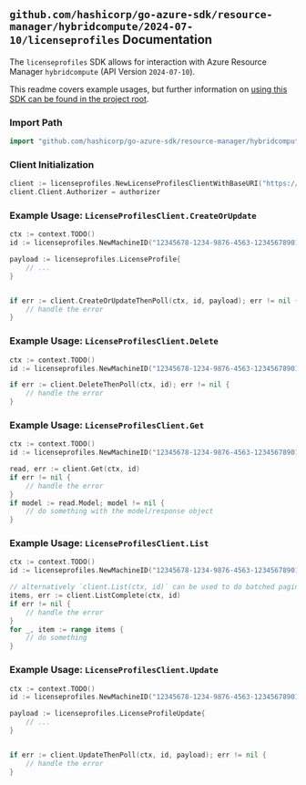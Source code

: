 
## `github.com/hashicorp/go-azure-sdk/resource-manager/hybridcompute/2024-07-10/licenseprofiles` Documentation

The `licenseprofiles` SDK allows for interaction with Azure Resource Manager `hybridcompute` (API Version `2024-07-10`).

This readme covers example usages, but further information on [using this SDK can be found in the project root](https://github.com/hashicorp/go-azure-sdk/tree/main/docs).

### Import Path

```go
import "github.com/hashicorp/go-azure-sdk/resource-manager/hybridcompute/2024-07-10/licenseprofiles"
```


### Client Initialization

```go
client := licenseprofiles.NewLicenseProfilesClientWithBaseURI("https://management.azure.com")
client.Client.Authorizer = authorizer
```


### Example Usage: `LicenseProfilesClient.CreateOrUpdate`

```go
ctx := context.TODO()
id := licenseprofiles.NewMachineID("12345678-1234-9876-4563-123456789012", "example-resource-group", "machineValue")

payload := licenseprofiles.LicenseProfile{
	// ...
}


if err := client.CreateOrUpdateThenPoll(ctx, id, payload); err != nil {
	// handle the error
}
```


### Example Usage: `LicenseProfilesClient.Delete`

```go
ctx := context.TODO()
id := licenseprofiles.NewMachineID("12345678-1234-9876-4563-123456789012", "example-resource-group", "machineValue")

if err := client.DeleteThenPoll(ctx, id); err != nil {
	// handle the error
}
```


### Example Usage: `LicenseProfilesClient.Get`

```go
ctx := context.TODO()
id := licenseprofiles.NewMachineID("12345678-1234-9876-4563-123456789012", "example-resource-group", "machineValue")

read, err := client.Get(ctx, id)
if err != nil {
	// handle the error
}
if model := read.Model; model != nil {
	// do something with the model/response object
}
```


### Example Usage: `LicenseProfilesClient.List`

```go
ctx := context.TODO()
id := licenseprofiles.NewMachineID("12345678-1234-9876-4563-123456789012", "example-resource-group", "machineValue")

// alternatively `client.List(ctx, id)` can be used to do batched pagination
items, err := client.ListComplete(ctx, id)
if err != nil {
	// handle the error
}
for _, item := range items {
	// do something
}
```


### Example Usage: `LicenseProfilesClient.Update`

```go
ctx := context.TODO()
id := licenseprofiles.NewMachineID("12345678-1234-9876-4563-123456789012", "example-resource-group", "machineValue")

payload := licenseprofiles.LicenseProfileUpdate{
	// ...
}


if err := client.UpdateThenPoll(ctx, id, payload); err != nil {
	// handle the error
}
```

